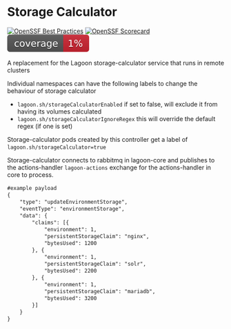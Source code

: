 # Storage Calculator

[![OpenSSF Best Practices](https://www.bestpractices.dev/projects/10781/badge)](https://www.bestpractices.dev/projects/10781)
[![OpenSSF Scorecard](https://api.securityscorecards.dev/projects/github.com/uselagoon/storage-calculator/badge)](https://securityscorecards.dev/viewer/?uri=github.com/uselagoon/storage-calculator)
[![coverage](https://raw.githubusercontent.com/uselagoon/storage-calculator/badges/.badges/main/coverage.svg)](https://github.com/uselagoon/storage-calculator/actions/workflows/coverage.yaml)

A replacement for the Lagoon storage-calculator service that runs in remote clusters

Individual namespaces can have the following labels to change the behaviour of storage calculator

* `lagoon.sh/storageCalculatorEnabled` if set to false, will exclude it from having its volumes calculated
* `lagoon.sh/storageCalculatorIgnoreRegex` this will override the default regex (if one is set)

Storage-calculator pods created by this controller get a label of `lagoon.sh/storageCalculator=true`

Storage-calculator connects to rabbitmq in lagoon-core and publishes to the actions-handler `lagoon-actions` exchange for the actions-handler in core to process.

```
#example payload
{
	"type": "updateEnvironmentStorage",
	"eventType": "environmentStorage",
	"data": {
		"claims": [{
			"environment": 1,
			"persistentStorageClaim": "nginx",
			"bytesUsed": 1200
		}, {
			"environment": 1,
			"persistentStorageClaim": "solr",
			"bytesUsed": 2200
		}, {
			"environment": 1,
			"persistentStorageClaim": "mariadb",
			"bytesUsed": 3200
		}]
	}
}
```
